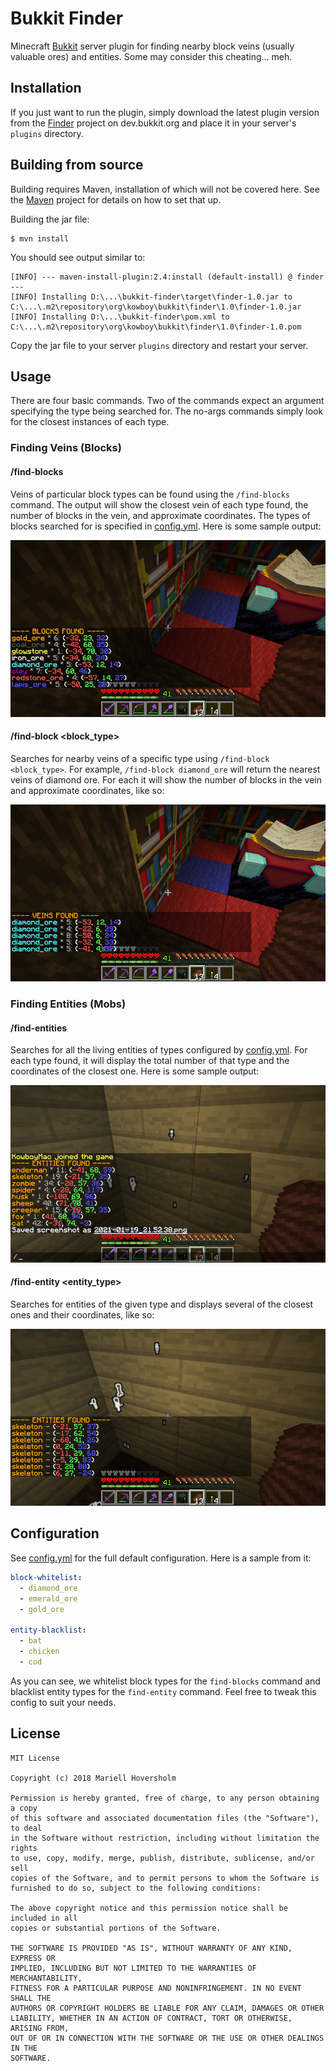 # Bukkit Finder 

Minecraft  [Bukkit](https://bukkit.org) server plugin for finding nearby block veins (usually valuable ores)
and entities. Some may consider this cheating... meh.

## Installation

If you just want to run the plugin, simply download the latest plugin version from the [Finder](https://dev.bukkit.org/projects/finder)
project on dev.bukkit.org and place it in your server's `plugins` directory.

## Building from source

Building requires Maven, installation of which will not be covered here. See the [Maven](http://maven.apache.org/)
project for details on how to set that up.

Building the jar file:

```shell
$ mvn install
```

You should see output similar to:

```
[INFO] --- maven-install-plugin:2.4:install (default-install) @ finder ---
[INFO] Installing D:\...\bukkit-finder\target\finder-1.0.jar to C:\...\.m2\repository\org\kowboy\bukkit\finder\1.0\finder-1.0.jar
[INFO] Installing D:\...\bukkit-finder\pom.xml to C:\...\.m2\repository\org\kowboy\bukkit\finder\1.0\finder-1.0.pom
```

Copy the jar file to your server `plugins` directory and restart your server.

## Usage

There are four basic commands. Two of the commands expect an argument specifying the type being 
searched for. The no-args commands simply look for the closest instances of each type.

### Finding Veins (Blocks)

#### /find-blocks
Veins of particular block types can be found using the `/find-blocks` command. The output will show
the closest vein of each type found, the number of blocks in the vein, and approximate coordinates.
The types of blocks searched for is specified in [config.yml](config.yml). Here is some sample output:

![find-blocks-screenshot](find-blocks.png)

#### /find-block <block_type>
Searches for nearby veins of a specific type using `/find-block <block_type>`. For example, 
`/find-block diamond_ore` will return the nearest veins of diamond ore. For each it will show
the number of blocks in the vein and approximate coordinates, like so:

![find-block-screenshot](find-block.png)

### Finding Entities (Mobs)

#### /find-entities
Searches for all the living entities of types configured by [config.yml](config.yml). For each
type found, it will display the total number of that type and the coordinates of the closest one.
Here is some sample output:

![find-entities-screenshot](find-entities.png)

#### /find-entity <entity_type>
Searches for entities of the given type and displays several of the closest ones and their 
coordinates, like so:

![find-entity-screenshot](find-entity.png)

## Configuration

See [config.yml](config.yml) for the full default configuration. Here is a sample from it:

```yaml
block-whitelist:
  - diamond_ore
  - emerald_ore
  - gold_ore

entity-blacklist:
  - bat
  - chicken
  - cod
```

As you can see, we whitelist block types for the `find-blocks` command and blacklist entity
types for the `find-entity` command. Feel free to tweak this config to suit your needs.

## License

```
MIT License

Copyright (c) 2018 Mariell Hoversholm

Permission is hereby granted, free of charge, to any person obtaining a copy
of this software and associated documentation files (the "Software"), to deal
in the Software without restriction, including without limitation the rights
to use, copy, modify, merge, publish, distribute, sublicense, and/or sell
copies of the Software, and to permit persons to whom the Software is
furnished to do so, subject to the following conditions:

The above copyright notice and this permission notice shall be included in all
copies or substantial portions of the Software.

THE SOFTWARE IS PROVIDED "AS IS", WITHOUT WARRANTY OF ANY KIND, EXPRESS OR
IMPLIED, INCLUDING BUT NOT LIMITED TO THE WARRANTIES OF MERCHANTABILITY,
FITNESS FOR A PARTICULAR PURPOSE AND NONINFRINGEMENT. IN NO EVENT SHALL THE
AUTHORS OR COPYRIGHT HOLDERS BE LIABLE FOR ANY CLAIM, DAMAGES OR OTHER
LIABILITY, WHETHER IN AN ACTION OF CONTRACT, TORT OR OTHERWISE, ARISING FROM,
OUT OF OR IN CONNECTION WITH THE SOFTWARE OR THE USE OR OTHER DEALINGS IN THE
SOFTWARE.
```

